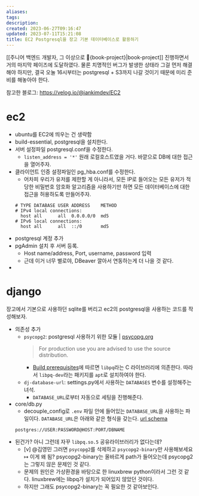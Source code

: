 ```yaml
---
aliases: 
tags: 
description:
created: 2023-06-27T09:16:47
updated: 2023-07-11T15:21:08
title: EC2 Postgresql을 장고 기본 데이터베이스로 활용하기
---
```

[[주니어 백엔드 개발자, 그 이상으로 🚀{book-project}|book-project]] 진행하면서 거의 마지막 페이즈에 도달하였다. 물론 치명적인 버그가 발생한 상태라 그걸 먼저 해결해야 하지만, 결국 오눌 16시부터는 postgresql + S3까지 나갈 것이기 때문에 미리 준비를 해놓아야 한다.

참고한 블로그: https://velog.io/@iankimdev/EC2

# ec2

- ubuntu를 EC2에 띄우는 건 생략함
- build-essential, postgresql을 설치한다.
- 서버 설정파일 postgresql.conf을 수정한다.
	- `listen_address = '*'` 원래 로컬호스트였을 거다. 바깥으로 DB에 대한 접근을 열어주자.
- 클라이언트 인증 설정파일인 pg_hba.conf를 수정한다.
	- 어차피 우리가 유저를 제한할 게 아니라서, 모든 IP로 들어오는 모든 유저가 적당한 비밀번호 암호화 알고리즘을 사용하기만 하면 모든 데이터베이스에 대한 접근을 허용하도록 만들어주자.
	```
	# TYPE DATABASE USER ADDRESS    METHOD
	# IPv4 local connections:
	  host all      all  0.0.0.0/0  md5
	# IPv6 local connections:
	  host all      all  ::/0       md5
	```
- postgresql 계정 추가
- pgAdmin 설치 후 서버 등록.
	- Host name/address, Port, username, password 입력
	- 근데 이거 너무 별로야, DBeaver 깔아서 연동하는게 더 나을 것 같다.
- 

# django

장고에서 기본으로 사용하던 sqlite를 버리고 ec2의 postgresql을 사용하는 코드를 작성해보자. 

- 의존성 추가
	- `psycopg2`: postgresql 사용하기 위한 모듈 | [psycopg.org](https://www.psycopg.org/docs/install.html)
	  > For production use you are advised to use the source distribution.
		- [Build prerequisites](https://www.psycopg.org/docs/install.html)에 따르면 `libpq`라는 C 라이브러리에 의존한다. 따라서 `libpq-dev`라는 패키지를 `apt`로 설치하여야 한다.
	- `dj-database-url`: settings.py에서 사용하는 `DATABASES` 변수를 설정해주는 녀석.
		- `DATABASE_URL`로부터 자동으로 세팅을 진행해준다.
- core/db.py
	- decouple_config로 `.env` 파일 안에 들어있는 `DATABASE_URL`을 사용하는 파일이다. `DATABASE_URL`은 아래와 같은 형식을 갖는다. [url schema](https://pypi.org/project/dj-database-url/#url-schema)
	```
	postgres://USER:PASSWORD@HOST:PORT/DBNAME	
	```
- 된건가? 아니 그런데 자꾸 `libpq.so.5` 공유라이브러리가 없다는데?
	- [v] @김영민 그러면 `psycopg2`를 삭제하고 `psycopg2-binary`만 사용해보세요  ↦ 이게 왜 됨? psycopg2-binary는 올바르게 path가 들어오는데 psycopg2는 그렇지 않은 문제인 것 같다.
	- 문제의 원인은 가상환경을 바탕으로 한 linuxbrew python이라서 그런 것 같다. linuxbrew에는 libpq가 설치가 되어있지 않았던 것이다.
	- 하지만 그래도 psycopg2-binary는 꼭 필요한 것 같아보인다.